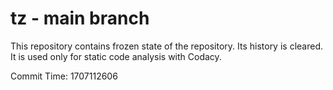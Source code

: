 # tz - main branch

This repository contains frozen state of the repository.
Its history is cleared. It is used only for static code
analysis with Codacy.

Commit Time: 1707112606